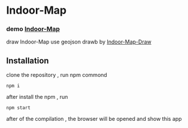 # Indoor-Map

### demo  [Indoor-Map](https://woshisunwukong.github.io/Indoor-Map/)

draw Indoor-Map use geojson drawb by  [Indoor-Map-Draw](https://github.com/WoShiSunWuKong/Indoor-Map-Draw)

## Installation
clone the repository , run npm commond 
```
npm i
```
after install the npm , run 
```
npm start
```
after of the compilation ,  the browser will be opened and show this app
